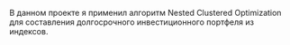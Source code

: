 В данном проекте я применил алгоритм Nested Clustered Optimization для составления долгосрочного инвестиционного портфеля из индексов.
